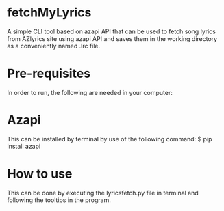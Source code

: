 # fetchMyLyrics
A simple CLI tool based on azapi API that can be used to fetch song lyrics from AZlyrics site using azapi API and saves them in the working directory as a conveniently named .lrc file.

# Pre-requisites
In order to run, the following are needed in your computer:

# Azapi
This can be installed by terminal by use of the following command:
    $ pip install azapi

# How to use
This can be done by executing the lyricsfetch.py file in terminal and following the tooltips in the program.
